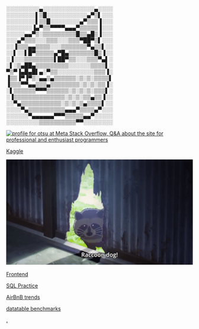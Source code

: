 ░░░░░░░░░▄░░░░░░░░░░░░░░▄░░░░ ░░░░░░░░▌▒█░░░░░░░░░░░▄▀▒▌░░░ ░░░░░░░░▌▒▒█░░░░░░░░▄▀▒▒▒▐░░░ ░░░░░░░▐▄▀▒▒▀▀▀▀▄▄▄▀▒▒▒▒▒▐░░░ ░░░░░▄▄▀▒░▒▒▒▒▒▒▒▒▒█▒▒▄█▒▐░░░ ░░░▄▀▒▒▒░░░▒▒▒░░░▒▒▒▀██▀▒▌░░░ ░░▐▒▒▒▄▄▒▒▒▒░░░▒▒▒▒▒▒▒▀▄▒▒▌░░ ░░▌░░▌█▀▒▒▒▒▒▄▀█▄▒▒▒▒▒▒▒█▒▐░░ ░▐░░░▒▒▒▒▒▒▒▒▌██▀▒▒░░░▒▒▒▀▄▌░ ░▌░▒▄██▄▒▒▒▒▒▒▒▒▒░░░░░░▒▒▒▒▌░ ▀▒▀▐▄█▄█▌▄░▀▒▒░░░░░░░░░░▒▒▒▐░ ▐▒▒▐▀▐▀▒░▄▄▒▄▒▒▒▒▒▒░▒░▒░▒▒▒▒▌ ▐▒▒▒▀▀▄▄▒▒▒▄▒▒▒▒▒▒▒▒░▒░▒░▒▒▐░ ░▌▒▒▒▒▒▒▀▀▀▒▒▒▒▒▒░▒░▒░▒░▒▒▒▌░ ░▐▒▒▒▒▒▒▒▒▒▒▒▒▒▒░▒░▒░▒▒▄▒▒▐░░ ░░▀▄▒▒▒▒▒▒▒▒▒▒▒░▒░▒░▒▄▒▒▒▒▌░░ ░░░░▀▄▒▒▒▒▒▒▒▒▒▒▄▄▄▀▒▒▒▒▄▀░░░ ░░░░░░▀▄▄▄▄▄▄▀▀▀▒▒▒▒▒▄▄▀░░░░░ ░░░░░░░░░▒▒▒▒▒▒▒▒▒▒▀▀░░░░░░░░

<a href="https://meta.stackoverflow.com/users/5814011/otsu"><img src="https://meta.stackoverflow.com/users/flair/5814011.png" width="208" height="58" alt="profile for otsu at Meta Stack Overflow, Q&amp;A about the site for professional and enthusiast programmers" title="profile for otsu at Meta Stack Overflow, Q&amp;A about the site for professional and enthusiast programmers"></a>

[Kaggle](https://www.kaggle.com/chrispr)

![gif](./Keep_your_hands_off_Eizouken_-_Butterfly_and_Tanuki.gif)

[](http://webcomic.ohtabooks.com/ashita/)

[](https://chap.manganelo.com/manga-ny89218/chapter-1)

[Frontend](https://codepen.io/topics/)

[SQL Practice](https://data.stackexchange.com/stackoverflow/queries)

[AirBnB trends](https://www.airdna.co/vacation-rental-data/app/jp/hiroshima-ken/naka-ku/overview)

[datatable benchmarks](https://h2oai.github.io/db-benchmark/)

[](https://www2.deloitte.com/ca/en/pages/about-deloitte/articles/covid-dashboard.html?is=5e8d4f149b0f225dde35ccbe)

[](https://www.shodan.io/search?query=ver2.4+rev0+country%3A%22JP%22+has_screenshot%3Atrue)

[](https://yomi.yoroi.company/upload)

[.](https://opendata.rapid7.com/)

[ ](https://bazaar.abuse.ch/)

[](https://www.exploit-db.com/google-hacking-database)
